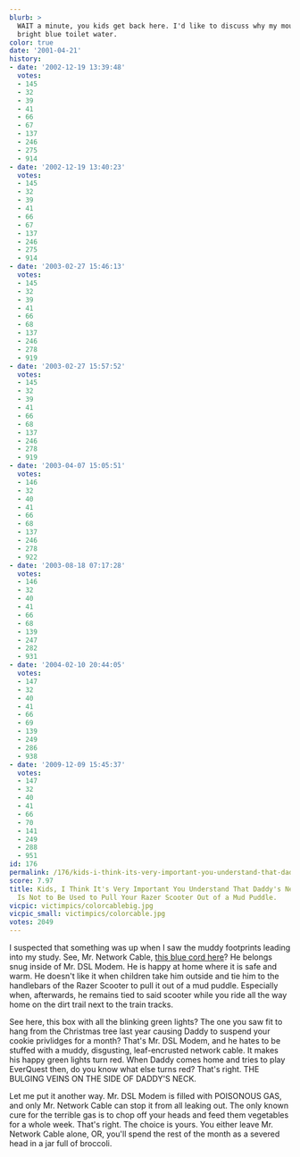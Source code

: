 ```yaml
---
blurb: >
  WAIT a minute, you kids get back here. I'd like to discuss why my mouse is leaking
  bright blue toilet water.
color: true
date: '2001-04-21'
history:
- date: '2002-12-19 13:39:48'
  votes:
  - 145
  - 32
  - 39
  - 41
  - 66
  - 67
  - 137
  - 246
  - 275
  - 914
- date: '2002-12-19 13:40:23'
  votes:
  - 145
  - 32
  - 39
  - 41
  - 66
  - 67
  - 137
  - 246
  - 275
  - 914
- date: '2003-02-27 15:46:13'
  votes:
  - 145
  - 32
  - 39
  - 41
  - 66
  - 68
  - 137
  - 246
  - 278
  - 919
- date: '2003-02-27 15:57:52'
  votes:
  - 145
  - 32
  - 39
  - 41
  - 66
  - 68
  - 137
  - 246
  - 278
  - 919
- date: '2003-04-07 15:05:51'
  votes:
  - 146
  - 32
  - 40
  - 41
  - 66
  - 68
  - 137
  - 246
  - 278
  - 922
- date: '2003-08-18 07:17:28'
  votes:
  - 146
  - 32
  - 40
  - 41
  - 66
  - 68
  - 139
  - 247
  - 282
  - 931
- date: '2004-02-10 20:44:05'
  votes:
  - 147
  - 32
  - 40
  - 41
  - 66
  - 69
  - 139
  - 249
  - 286
  - 938
- date: '2009-12-09 15:45:37'
  votes:
  - 147
  - 32
  - 40
  - 41
  - 66
  - 70
  - 141
  - 249
  - 288
  - 951
id: 176
permalink: /176/kids-i-think-its-very-important-you-understand-that-daddys-network-cable-is-not-to-be-used-to-pull-your-razer-scooter-out-of-a-mud-puddle/
score: 7.97
title: Kids, I Think It's Very Important You Understand That Daddy's Network Cable
  Is Not to Be Used to Pull Your Razer Scooter Out of a Mud Puddle.
vicpic: victimpics/colorcablebig.jpg
vicpic_small: victimpics/colorcable.jpg
votes: 2049
---
```


I suspected that something was up when I saw the muddy footprints
leading into my study. See, Mr. Network Cable, [this blue cord
here](%ARTICLE[164]%)? He belongs snug inside of Mr. DSL Modem. He
is happy at home where it is safe and warm. He doesn't like it when
children take him outside and tie him to the handlebars of the Razer
Scooter to pull it out of a mud puddle. Especially when, afterwards, he
remains tied to said scooter while you ride all the way home on the dirt
trail next to the train tracks.

See here, this box with all the blinking green lights? The one you saw
fit to hang from the Christmas tree last year causing Daddy to suspend
your cookie privlidges for a month? That's Mr. DSL Modem, and he hates
to be stuffed with a muddy, disgusting, leaf-encrusted network cable. It
makes his happy green lights turn red. When Daddy comes home and tries
to play EverQuest then, do you know what else turns red? That's right.
THE BULGING VEINS ON THE SIDE OF DADDY'S NECK.

Let me put it another way. Mr. DSL Modem is filled with POISONOUS GAS,
and only Mr. Network Cable can stop it from all leaking out. The only
known cure for the terrible gas is to chop off your heads and feed them
vegetables for a whole week. That's right. The choice is yours. You
either leave Mr. Network Cable alone, OR, you'll spend the rest of the
month as a severed head in a jar full of broccoli.